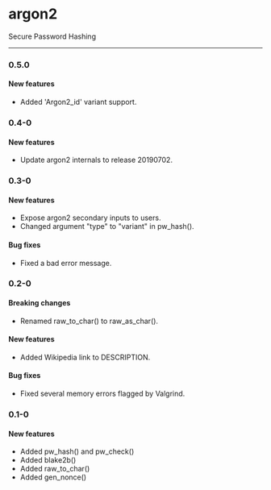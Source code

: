 # **argon2**
Secure Password Hashing

-----------------------

### **0.5.0**
#### New features
* Added 'Argon2_id' variant support.


### **0.4-0**
#### New features
* Update argon2 internals to release 20190702.


### **0.3-0**
#### New features
* Expose argon2 secondary inputs to users. 
* Changed argument "type" to "variant" in pw_hash().

#### Bug fixes
* Fixed a bad error message.


### **0.2-0**
#### Breaking changes
* Renamed raw_to_char() to raw_as_char().

#### New features
* Added Wikipedia link to DESCRIPTION. 

#### Bug fixes
* Fixed several memory errors flagged by Valgrind. 


### **0.1-0**
#### New features
* Added pw_hash() and pw_check() 
* Added blake2b() 
* Added raw_to_char() 
* Added gen_nonce()
